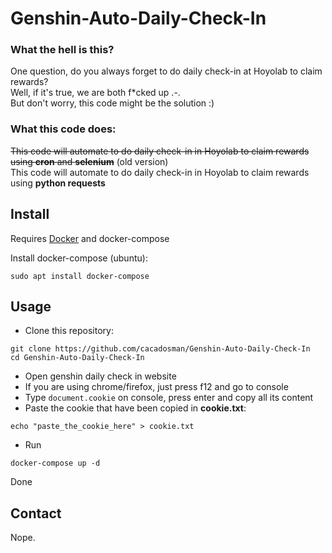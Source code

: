 # Genshin-Auto-Daily-Check-In


### What the hell is this?
One question, do you always forget to do daily check-in at Hoyolab to claim rewards? <br>
Well, if it's true, we are both f*cked up .-. <br>
But don't worry, this code might be the solution :)


### What this code does:
~~This code will automate to do daily check-in in Hoyolab to claim rewards using **cron** and **selenium**~~ (old version) <br>
This code will automate to do daily check-in in Hoyolab to claim rewards using **python requests**


## Install
Requires [Docker](https://www.docker.com/) and docker-compose

Install docker-compose (ubuntu):

```
sudo apt install docker-compose
```


## Usage
- Clone this repository:
```
git clone https://github.com/cacadosman/Genshin-Auto-Daily-Check-In
cd Genshin-Auto-Daily-Check-In
```
- Open genshin daily check in website
- If you are using chrome/firefox, just press f12 and go to console
- Type `document.cookie` on console, press enter and copy all its content
- Paste the cookie that have been copied in **cookie.txt**:
```
echo "paste_the_cookie_here" > cookie.txt
```
- Run
```
docker-compose up -d
```
Done


## Contact
Nope.
